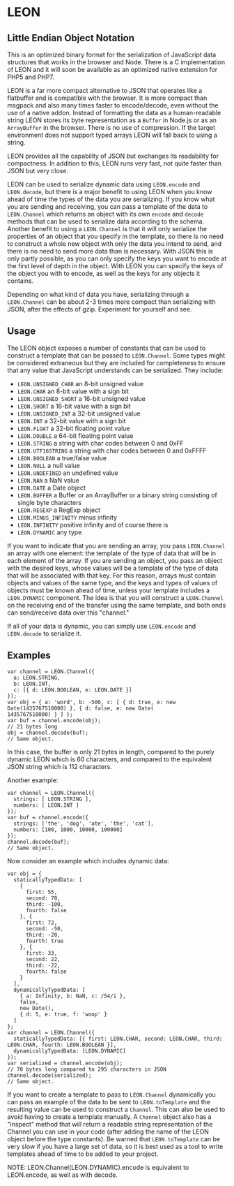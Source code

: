 # LEON
## Little Endian Object Notation

This is an optimized binary format for the serialization of JavaScript data structures that works in the browser and Node. There is a C implementation of LEON and it will soon be available as an optimized native extension for PHP5 and PHP7.

LEON is a far more compact alternative to JSON that operates like a flatbuffer and is compatible with the browser. It is more compact than msgpack and also many times faster to encode/decode, even without the use of a native addon. Instead of formatting the data as a human-readable string LEON stores its byte representation as a `Buffer` in Node.js or as an `ArrayBuffer` in the browser. There is no use of compression. If the target environment does not support typed arrays LEON will fall back to using a string.

LEON provides all the capability of JSON but exchanges its readability for compactness. In addition to this, LEON runs very fast, not quite faster than JSON but very close.

LEON can be used to serialize dynamic data using `LEON.encode` and `LEON.decode`, but there is a major benefit to using LEON when you know ahead of time the types of the data you are serializing. If you know what you are sending and receiving, you can pass a template of the data to `LEON.Channel` which returns an object with its own `encode` and `decode` methods that can be used to serialize data according to the schema. Another benefit to using a `LEON.Channel` is that it will only serialize the properties of an object that you specify in the template, so there is no need to construct a whole new object with only the data you intend to send, and there is no need to send more data than is necessary. With JSON this is only partly possible, as you can only specify the keys you want to encode at the first level of depth in the object. With LEON you can specify the keys of the object you with to encode, as well as the keys for any objects it contains.

Depending on what kind of data you have, serializing through a `LEON.Channel` can be about 2-3 times more compact than serializing with JSON, after the effects of gzip. Experiment for yourself and see.

## Usage

The LEON object exposes a number of constants that can be used to construct a template that can be passed to `LEON.Channel`. Some types might be considered extraneous but they are included for completeness to ensure that any value that JavaScript understands can be serialized. They include:

- `LEON.UNSIGNED_CHAR` an 8-bit unsigned value
- `LEON.CHAR` an 8-bit value with a sign bit
- `LEON.UNSIGNED_SHORT` a 16-bit unsigned value
- `LEON.SHORT` a 16-bit value with a sign bit
- `LEON.UNSIGNED_INT` a 32-bit unsigned value
- `LEON.INT` a 32-bit value with a sign bit
- `LEON.FLOAT` a 32-bit floating point value
- `LEON.DOUBLE` a 64-bit floating point value
- `LEON.STRING` a string with char codes between 0 and 0xFF
- `LEON.UTF16STRING` a string with char codes between 0 and 0xFFFF
- `LEON.BOOLEAN` a true/false value
- `LEON.NULL` a null value
- `LEON.UNDEFINED` an undefined value
- `LEON.NAN` a NaN value
- `LEON.DATE` a Date object
- `LEON.BUFFER` a Buffer or an ArrayBuffer or a binary string consisting of single byte characters
- `LEON.REGEXP` a RegExp object
- `LEON.MINUS_INFINITY` minus infinity
- `LEON.INFINITY` positive infinity
and of course there is
- `LEON.DYNAMIC` any type

If you want to indicate that you are sending an array, you pass `LEON.Channel` an array with one element: the template of the type of data that will be in each element of the array. If you are sending an object, you pass an object with the desired keys, whose values will be a template of the type of data that will be associated with that key. For this reason, arrays must contain objects and values of the same type, and the keys and types of values of objects must be known ahead of time, unless your template includes a `LEON.DYNAMIC` component. The idea is that you will construct a `LEON.Channel` on the receiving end of the transfer using the same template, and both ends can send/receive data over this "channel."

If all of your data is dynamic, you can simply use `LEON.encode` and `LEON.decode` to serialize it.

## Examples

```
var channel = LEON.Channel({
  a: LEON.STRING,
  b: LEON.INT,
  c: [{ d: LEON.BOOLEAN, e: LEON.DATE }]
});
var obj = { a: 'word', b: -500, c: [ { d: true, e: new Date(1435767518000) }, { d: false, e: new Date(
1435767518000) } ] };
var buf = channel.encode(obj);
// 21 bytes long
obj = channel.decode(buf);
// Same object.
```
In this case, the buffer is only 21 bytes in length, compared to the purely dynamic LEON which is 60 characters, and compared to the equivalent JSON string which is 112 characters.

Another example:

```
var channel = LEON.Channel({
  strings: [ LEON.STRING ],
  numbers: [ LEON.INT ]
});
var buf = channel.encode({
  strings: ['the', 'dog', 'ate', 'the', 'cat'],
  numbers: [100, 1000, 10000, 100000]
});
channel.decode(buf);
// Same object.
```
Now consider an example which includes dynamic data:
```
var obj = {
  staticallyTypedData: [
    {
      first: 55,
      second: 70,
      third: -100,
      fourth: false
    }, {
      first: 72,
      second: -50,
      third: -20,
      fourth: true
    }, {
      first: 33,
      second: 22,
      third: -22,
      fourth: false
    }
  ],
  dynamicallyTypedData: [
    { a: Infinity, b: NaN, c: /54/i },
    false,
    new Date(),
    { d: 5, e: true, f: 'woop' }
  ]
};
var channel = LEON.Channel({
  staticallyTypedData: [{ first: LEON.CHAR, second: LEON.CHAR, third: LEON.CHAR, fourth: LEON.BOOLEAN }],
  dynamicallyTypedData: [LEON.DYNAMIC]
});
var serialized = channel.encode(obj);
// 70 bytes long compared to 295 characters in JSON
channel.decode(serialized);
// Same object.
```

If you want to create a template to pass to `LEON.Channel` dynamically you can pass an example of the data to be sent to `LEON.toTemplate` and the resulting value can be used to construct a `Channel`. This can also be used to avoid having to create a template manually.  A `Channel` object also has a "inspect" method that will return a readable string representation of the Channel you can use in your code (after adding the name of the LEON object before the type constants). Be warned that `LEON.toTemplate` can be very slow if you have a large set of data, so it is best used as a tool to write templates ahead of time to be added to your project.

NOTE: LEON.Channel(LEON.DYNAMIC).encode is equivalent to LEON.encode, as well as with decode.

